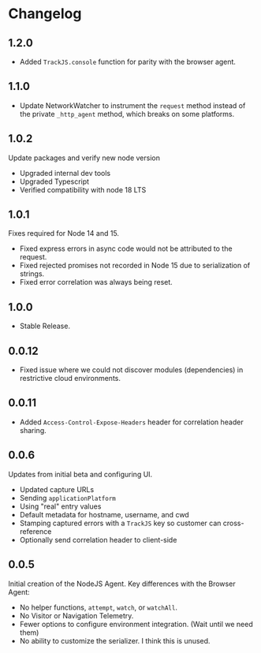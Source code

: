 # Changelog

## 1.2.0

- Added `TrackJS.console` function for parity with the browser agent.

## 1.1.0

- Update NetworkWatcher to instrument the `request` method instead of the private `_http_agent` method, which breaks on some platforms.

## 1.0.2

Update packages and verify new node version

- Upgraded internal dev tools
- Upgraded Typescript
- Verified compatibility with node 18 LTS

## 1.0.1

Fixes required for Node 14 and 15.

- Fixed express errors in async code would not be attributed to the request.
- Fixed rejected promises not recorded in Node 15 due to serialization of strings.
- Fixed error correlation was always being reset.

## 1.0.0

- Stable Release.

## 0.0.12

- Fixed issue where we could not discover modules (dependencies) in restrictive cloud environments.

## 0.0.11

- Added `Access-Control-Expose-Headers` header for correlation header sharing.

## 0.0.6

Updates from initial beta and configuring UI.

- Updated capture URLs
- Sending `applicationPlatform`
- Using "real" entry values
- Default metadata for hostname, username, and cwd
- Stamping captured errors with a `TrackJS` key so customer can cross-reference
- Optionally send correlation header to client-side

## 0.0.5

Initial creation of the NodeJS Agent. Key differences with the Browser Agent:

- No helper functions, `attempt`, `watch`, or `watchAll`.
- No Visitor or Navigation Telemetry.
- Fewer options to configure environment integration. (Wait until we need them)
- No ability to customize the serializer. I think this is unused.
